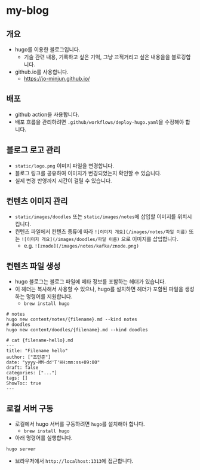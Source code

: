 # my-blog

## 개요

- hugo를 이용한 블로그입니다.
  - 기술 관련 내용, 기록하고 싶은 기억, 그냥 끄적거리고 싶은 내용을을 블로깅합니다.
- github.io를 사용합니다.
  - https://jo-minjun.github.io/

## 배포

- github action을 사용합니다.
- 배포 흐름을 관리하려면 `.github/workflows/deploy-hugo.yaml`을 수정해야 합니다.

## 블로그 로고 관리

- `static/logo.png` 이미지 파일을 변경합니다.
- 블로그 링크를 공유하여 이미지가 변경되었는지 확인할 수 있습니다.
- 실제 변경 반영까지 시간이 걸릴 수 있습니다.

## 컨텐츠 이미지 관리

- `static/images/doodles` 또는 `static/images/notes`에 삽입할 이미지를 위치시킵니다.
- 컨텐츠 파일에서 컨텐츠 종류에 따라 `![이미지 개요](/images/notes/파일 이름)` 또는 `![이미지 개요](/images/doodles/파일 이름)` 으로 이미지를 삽입합니다.
  - e.g. `![znode](/images/notes/kafka/znode.png)`

## 컨텐츠 파일 생성

- hugo 블로그는 블로그 파일에 메타 정보를 포함하는 헤더가 있습니다.
- 이 헤더는 복사해서 사용할 수 있으나, hugo를 설치하면 헤더가 포함된 파일을 생성하는 명령어를 지원합니다.
  - `brew install hugo`

```shell
# notes
hugo new content/notes/{filename}.md --kind notes
# doodles
hugo new content/doodles/{filename}.md --kind doodles

# cat {filename-hello}.md
---
title: "Filename hello"
author: ["조민준"]
date: "yyyy-MM-dd'T'HH:mm:ss+09:00"
draft: false
categories: ["..."]
tags: []
ShowToc: true
---
```

## 로컬 서버 구동

- 로컬에서 hugo 서버를 구동하려면 `hugo`를 설치해야 합니다.
  - `brew install hugo`
- 아래 명령어를 실행합니다.

```shell
hugo server
```

- 브라우저에서 `http://localhost:1313`에 접근합니다.
